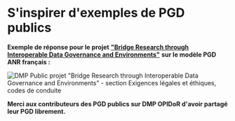 # S'inspirer d'exemples de PGD publics

**Exemple de réponse pour le projet** [**"Bridge Research through Interoperable Data Governance and Environments"**](https://dmp.opidor.fr/plans/5954/export.pdf) **sur le modèle PGD ANR français :**

![DMP Public projet "Bridge Research through Interoperable Data Governance and Environments" - section Exigences légales et éthiques, codes de conduite](<../../.gitbook/assets/Capture d’écran 2022-04-20 à 13.42.49.png>)

**Merci aux contributeurs des PGD publics sur DMP OPIDoR d'avoir partagé leur PGD librement.**
